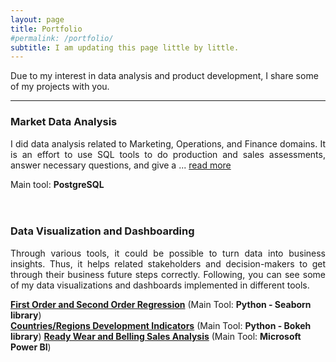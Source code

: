 ```yaml
---
layout: page
title: Portfolio
#permalink: /portfolio/
subtitle: I am updating this page little by little. 
---
```


Due to my interest in data analysis and product development, I share some of my projects with you.  

***

### Market Data Analysis

<p align='justify'>
I did data analysis related to Marketing, Operations, and Finance domains. It is an effort to use SQL tools to do production and sales assessments, answer necessary questions, and give a ...
<a href="https://github.com/MLArchitect/MLArchitect.github.io/blob/master/portfolio/Parch_Posey_DataAnalysis_PostgreSQL.md">read more</a>
</p> 

Main tool: **PostgreSQL**
<br>
<br>
<br>
### Data Visualization and Dashboarding 
<p align='justify'>
Through various tools, it could be possible to turn data into business insights. Thus, it helps related stakeholders and decision-makers to get through their business future steps correctly. Following, you can see some of my data visualizations and dashboards implemented in different tools.
</p>
<a href="[https://m-memaran.github.io/home/portfolio/1st_2nd_ord_reg_py_seaborn/](https://github.com/MLArchitect/MLArchitect.github.io/blob/master/portfolio/1st_2nd_ord_reg_py_seaborn.md)"><b>First Order and Second Order Regression</b></a> (Main Tool: <b>Python - Seaborn library</b>)
<br>
<a href=""><b>Countries/Regions Development Indicators</b></a> (Main Tool: <b>Python - Bokeh library</b>)
<a href="https://github.com/MLArchitect/MLArchitect.github.io/blob/master/portfolio/ready_wear&belling_sales_pbi.md"><b>Ready Wear and Belling Sales Analysis</b></a> (Main Tool: <b>Microsoft Power BI</b>)

 


